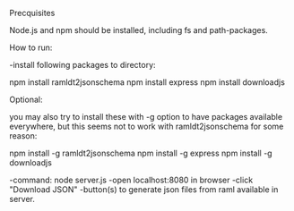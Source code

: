 
Precquisites

Node.js and npm should be installed, including fs and path-packages. 

How to run:

-install following packages to directory:

npm install ramldt2jsonschema
npm install express
npm install downloadjs

Optional: 

you may also try to install these with -g option to have packages available everywhere,
but this seems not to work with ramldt2jsonschema for some reason:

npm install -g ramldt2jsonschema
npm install -g express
npm install -g downloadjs


-command: node server.js
-open localhost:8080 in browser
-click "Download JSON" -button(s) to generate json files from raml available in server. 
